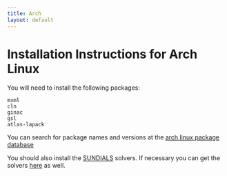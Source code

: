 ```yaml
---
title: Arch
layout: default
---
```


# Installation Instructions for Arch Linux

You will need to install the following packages:
~~~
mxml
cln
ginac
gsl
atlas-lapack
~~~

You can search for package names and versions at the 
[arch linux package database](https://www.archlinux.org/packages/)

You should also install the [SUNDIALS](https://aur.archlinux.org/packages/sundials/) solvers.
If necessary you can get the solvers [here](http://computation.llnl.gov/casc/sundials/download/download.html) as well.